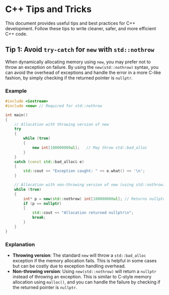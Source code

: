 # C++ Tips and Tricks

This document provides useful tips and best practices for C++ development. Follow these tips to write cleaner, safer, and more efficient C++ code.

## Tip 1: Avoid `try-catch` for `new` with `std::nothrow`

When dynamically allocating memory using `new`, you may prefer not to throw an exception on failure. By using the `new(std::nothrow)` syntax, you can avoid the overhead of exceptions and handle the error in a more C-like fashion, by simply checking if the returned pointer is `nullptr`.

### Example

```cpp
#include <iostream>
#include <new> // Required for std::nothrow

int main()
{
    // Allocation with throwing version of new
    try
    {
        while (true)
        {
            new int[100000000ul];   // May throw std::bad_alloc
        }
    }
    catch (const std::bad_alloc& e)
    {
        std::cout << "Exception caught: " << e.what() << '\n';
    }

    // Allocation with non-throwing version of new (using std::nothrow)
    while (true)
    {
        int* p = new(std::nothrow) int[100000000ul]; // Returns nullptr instead of throwing
        if (p == nullptr)
        {
            std::cout << "Allocation returned nullptr\n";
            break;
        }
    }
}
```

### Explanation

- **Throwing version**: The standard `new` will throw a `std::bad_alloc` exception if the memory allocation fails. This is helpful in some cases but can be costly due to exception handling overhead.
- **Non-throwing version**: Using `new(std::nothrow)` will return a `nullptr` instead of throwing an exception. This is similar to C-style memory allocation using `malloc()`, and you can handle the failure by checking if the returned pointer is `nullptr`.
